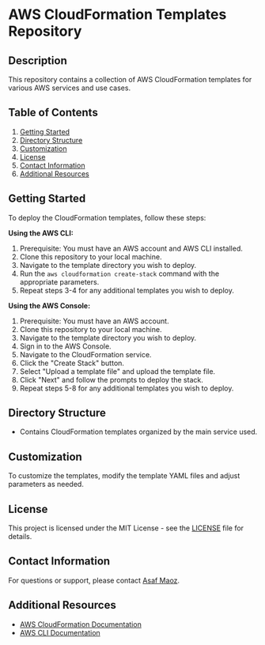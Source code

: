 # AWS CloudFormation Templates Repository

## Description
This repository contains a collection of AWS CloudFormation templates for various AWS services and use cases.

## Table of Contents
1. [Getting Started](#getting-started)
2. [Directory Structure](#directory-structure)
5. [Customization](#customization)
7. [License](#license)
8. [Contact Information](#contact-information)
10. [Additional Resources](#additional-resources)

## Getting Started
To deploy the CloudFormation templates, follow these steps:

**Using the AWS CLI:**
1. Prerequisite: You must have an AWS account and AWS CLI installed.
2. Clone this repository to your local machine.
3. Navigate to the template directory you wish to deploy.
4. Run the `aws cloudformation create-stack` command with the appropriate parameters.
5. Repeat steps 3-4 for any additional templates you wish to deploy.

**Using the AWS Console:**
1. Prerequisite: You must have an AWS account.
2. Clone this repository to your local machine.
3. Navigate to the template directory you wish to deploy.
4. Sign in to the AWS Console.
5. Navigate to the CloudFormation service.
6. Click the "Create Stack" button.
7. Select "Upload a template file" and upload the template file.
8. Click "Next" and follow the prompts to deploy the stack.
9. Repeat steps 5-8 for any additional templates you wish to deploy.

## Directory Structure
- Contains CloudFormation templates organized by the main service used.

## Customization
To customize the templates, modify the template YAML files and adjust parameters as needed.

## License
This project is licensed under the MIT License - see the [LICENSE](LICENSE) file for details.

## Contact Information
For questions or support, please contact [Asaf Maoz](mailto:asaf@asafmaoz.com).

## Additional Resources
- [AWS CloudFormation Documentation](https://docs.aws.amazon.com/cloudformation)
- [AWS CLI Documentation](https://aws.amazon.com/cli)